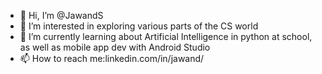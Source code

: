 - 👋 Hi, I’m @JawandS
- 👀 I’m interested in exploring various parts of the CS world 
- 🌱 I’m currently learning about Artificial Intelligence in python at school, as well as mobile app dev with Android Studio
- 📫 How to reach me:linkedin.com/in/jawand/

<!---
JawandS/JawandS is a ✨ special ✨ repository because its `README.md` (this file) appears on your GitHub profile.
You can click the Preview link to take a look at your changes.
--->

